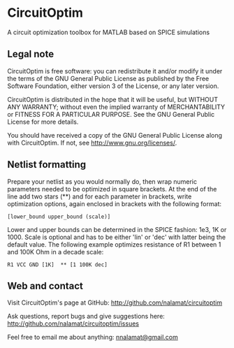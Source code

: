 # CircuitOptim

A circuit optimization toolbox for MATLAB based on SPICE simulations


## Legal note

CircuitOptim is free software: you can redistribute it and/or modify it under
the terms of the GNU General Public License as published by the Free Software
Foundation, either version 3 of the License, or any later version.

CircuitOptim is distributed in the hope that it will be useful, but WITHOUT ANY
WARRANTY; without even the implied warranty of MERCHANTABILITY or FITNESS FOR A
PARTICULAR PURPOSE. See the GNU General Public License for more details.

You should have received a copy of the GNU General Public License along with
CircuitOptim. If not, see <http://www.gnu.org/licenses/>.


## Netlist formatting

Prepare your netlist as you would normally do, then wrap numeric parameters
needed to be optimized in square brackets. At the end of the line add two stars
(**) and for each parameter in brackets, write optimization options, again
enclosed in brackets with the following format:

    [lower_bound upper_bound (scale)]

Lower and upper bounds can be determined in the SPICE fashion: 1e3, 1K or 1000.
Scale is optional and has to be either 'lin' or 'dec' with latter being the
default value. The following example optimizes resistance of R1 between 1 and
100K Ohm in a decade scale:

    R1 VCC GND [1K]  ** [1 100K dec]


## Web and contact

Visit CircuitOptim's page at GitHub:
    http://github.com/nalamat/circuitoptim

Ask questions, report bugs and give suggestions here:
    http://github.com/nalamat/circuitoptim/issues

Feel free to email me about anything:
    nnalamat@gmail.com
